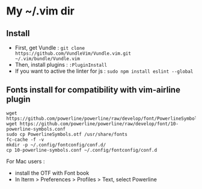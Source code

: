 # My ~/.vim dir

## Install

  * First, get Vundle : `git clone https://github.com/VundleVim/Vundle.vim.git ~/.vim/bundle/Vundle.vim`
  * Then, install plugins : `:PluginInstall`
  * If you want to active the linter for js : `sudo npm install eslint --global`

## Fonts install for compatibility with vim-airline plugin
```
wget https://github.com/powerline/powerline/raw/develop/font/PowerlineSymbols.otf
wget https://github.com/powerline/powerline/raw/develop/font/10-powerline-symbols.conf
sudo cp PowerlineSymbols.otf /usr/share/fonts
fc-cache -f -v
mkdir -p ~/.config/fontconfig/conf.d/
cp 10-powerline-symbols.conf ~/.config/fontconfig/conf.d
```

For Mac users :  
- install the OTF with Font book
- In Iterm > Preferences > Profiles > Text, select Powerline
